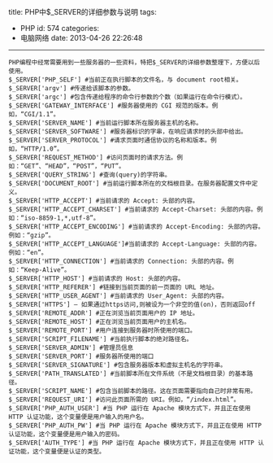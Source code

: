 title: PHP中$_SERVER的详细参数与说明
tags:
  - PHP
id: 574
categories:
  - 电脑网络
date: 2013-04-26 22:26:48
---

	PHP编程中经常需要用到一些服务器的一些资料，特把$_SERVER的详细参数整理下，方便以后使用。
	$_SERVER['PHP_SELF'] #当前正在执行脚本的文件名，与 document root相关。
	$_SERVER['argv'] #传递给该脚本的参数。
	$_SERVER['argc'] #包含传递给程序的命令行参数的个数（如果运行在命令行模式）。
	$_SERVER['GATEWAY_INTERFACE'] #服务器使用的 CGI 规范的版本。例如，“CGI/1.1”。
	$_SERVER['SERVER_NAME'] #当前运行脚本所在服务器主机的名称。
	$_SERVER['SERVER_SOFTWARE'] #服务器标识的字串，在响应请求时的头部中给出。
	$_SERVER['SERVER_PROTOCOL'] #请求页面时通信协议的名称和版本。例如，“HTTP/1.0”。
	$_SERVER['REQUEST_METHOD'] #访问页面时的请求方法。例如：“GET”、“HEAD”，“POST”，“PUT”。
	$_SERVER['QUERY_STRING'] #查询(query)的字符串。
	$_SERVER['DOCUMENT_ROOT'] #当前运行脚本所在的文档根目录。在服务器配置文件中定义。
	$_SERVER['HTTP_ACCEPT'] #当前请求的 Accept: 头部的内容。
	$_SERVER['HTTP_ACCEPT_CHARSET'] #当前请求的 Accept-Charset: 头部的内容。例如：“iso-8859-1,*,utf-8”。
	$_SERVER['HTTP_ACCEPT_ENCODING'] #当前请求的 Accept-Encoding: 头部的内容。例如：“gzip”。
	$_SERVER['HTTP_ACCEPT_LANGUAGE']#当前请求的 Accept-Language: 头部的内容。例如：“en”。
	$_SERVER['HTTP_CONNECTION'] #当前请求的 Connection: 头部的内容。例如：“Keep-Alive”。
	$_SERVER['HTTP_HOST'] #当前请求的 Host: 头部的内容。
	$_SERVER['HTTP_REFERER'] #链接到当前页面的前一页面的 URL 地址。
	$_SERVER['HTTP_USER_AGENT'] #当前请求的 User_Agent: 头部的内容。
	$_SERVER['HTTPS'] — 如果通过https访问,则被设为一个非空的值(on)，否则返回off
	$_SERVER['REMOTE_ADDR'] #正在浏览当前页面用户的 IP 地址。
	$_SERVER['REMOTE_HOST'] #正在浏览当前页面用户的主机名。
	$_SERVER['REMOTE_PORT'] #用户连接到服务器时所使用的端口。
	$_SERVER['SCRIPT_FILENAME'] #当前执行脚本的绝对路径名。
	$_SERVER['SERVER_ADMIN'] #管理员信息
	$_SERVER['SERVER_PORT'] #服务器所使用的端口
	$_SERVER['SERVER_SIGNATURE'] #包含服务器版本和虚拟主机名的字符串。
	$_SERVER['PATH_TRANSLATED'] #当前脚本所在文件系统（不是文档根目录）的基本路径。
	$_SERVER['SCRIPT_NAME'] #包含当前脚本的路径。这在页面需要指向自己时非常有用。
	$_SERVER['REQUEST_URI'] #访问此页面所需的 URI。例如，“/index.html”。
	$_SERVER['PHP_AUTH_USER'] #当 PHP 运行在 Apache 模块方式下，并且正在使用 HTTP 认证功能，这个变量便是用户输入的用户名。
	$_SERVER['PHP_AUTH_PW'] #当 PHP 运行在 Apache 模块方式下，并且正在使用 HTTP 认证功能，这个变量便是用户输入的密码。
	$_SERVER['AUTH_TYPE'] #当 PHP 运行在 Apache 模块方式下，并且正在使用 HTTP 认证功能，这个变量便是认证的类型。